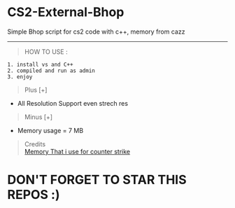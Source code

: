# CS2-External-Bhop
Simple Bhop script for cs2 code with c++, memory from cazz 

---
> HOW TO USE : </br>
```
1. install vs and C++
2. compiled and run as admin
3. enjoy 
```
> Plus [+]</br>
- All Resolution Support even strech res</br>
> Minus [+]</br>
- Memory usage = 7 MB
> Credits</br>
[Memory That i use for counter strike](https://github.com/cazzwastaken/pro-bhop/blob/master/cheat/memory.h)

# DON'T FORGET TO STAR THIS REPOS :)
